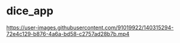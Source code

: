  # dice_app
 
https://user-images.githubusercontent.com/91019922/140315294-72e4c129-b876-4a6a-bd58-c2757ad28b7b.mp4

